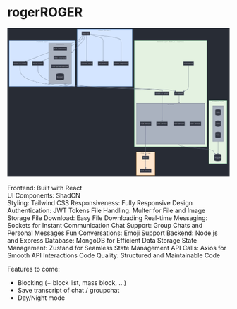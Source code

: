 ﻿# rogerROGER
![architecture](archPicChatTwo.JPG)


Frontend: Built with React<br />
UI Components: ShadCN<br />
Styling: Tailwind CSS
Responsiveness: Fully Responsive Design
Authentication: JWT Tokens
File Handling: Multer for File and Image Storage
File Download: Easy File Downloading
Real-time Messaging: Sockets for Instant Communication
Chat Support: Group Chats and Personal Messages
Fun Conversations: Emoji Support
Backend: Node.js and Express
Database: MongoDB for Efficient Data Storage
State Management: Zustand for Seamless State Management
API Calls: Axios for Smooth API Interactions
Code Quality: Structured and Maintainable Code

Features to come:
- Blocking (+ block list, mass block, ...)
- Save transcript of chat / groupchat
- Day/Night mode
